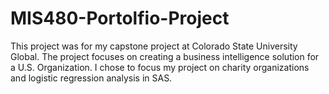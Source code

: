 # MIS480-Portolfio-Project
This project was for my capstone project at Colorado State University Global. The project focuses on creating a business intelligence solution for a U.S. Organization. I chose to focus my project on charity organizations and logistic regression analysis in SAS.
